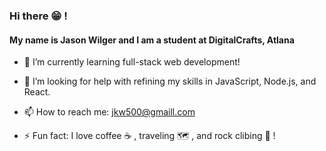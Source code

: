 ### Hi there 😁 !
#### My name is Jason Wilger and I am a student at DigitalCrafts, Atlana

- 🌱 I’m currently learning full-stack web development!

- 🤔 I’m looking for help with refining my skills in JavaScript, Node.js, and React.

- 📫 How to reach me: jkw500@gmaill.com

- ⚡ Fun fact: I love coffee ☕ , traveling 🗺️ , and rock clibing 🧗 !

